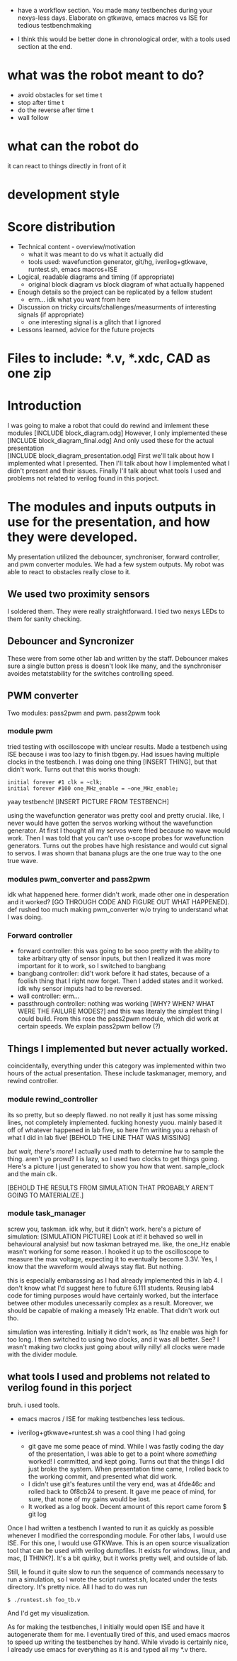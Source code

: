 * have a workflow section. You made many testbenches during your nexys-less days. Elaborate on gtkwave, emacs macros vs ISE for tedious testbenchmaking

* I think this would be better done in chronological order, with a tools used section at the end. 




# what was the robot meant to do?
* avoid obstacles for set time t
* stop after time t
* do the reverse after time t
* wall follow

# what can the robot do
it can react to things directly in front of it

# development style

# Score distribution
* Technical content - overview/motivation
  - what it was meant to do vs what it actually did
  - tools used: wavefunction generator, git/hg, iverilog+gtkwave, runtest.sh, emacs macros+ISE
* Logical, readable diagrams and timing (if appropriate)
  - original block diagram vs block diagram of what actually happened
* Enough details so the project can be replicated by a fellow student
  - erm... idk what you want from here
* Discussion on tricky circuits/challenges/measurments of interesting signals (if appropriate)
  - one interesting signal is a glitch that I ignored 
* Lessons learned, advice for the future projects


# Files to include: *.v, *.xdc, CAD as one zip


# Introduction
I was going to make a robot that could do rewind and imlement these modules 
  [INCLUDE block\_diagram.odg]
However, I only implemented these
  [INCLUDE block\_diagram_final.odg]
And only used these for the actual presentation  
  [INCLUDE block\_diagram\_presentation.odg]
First we'll talk about how I implemented what I presented. Then I'll talk about how I implemented what I didn't present and their issues. Finally I'll talk about what tools I used and problems not related to verilog found in this porject. 

# The modules and inputs outputs in use for the presentation, and how they were developed. 
My presentation utilized the debouncer, synchroniser, forward controller, and pwm converter modules. We had a few system outputs. My robot was able to react to obstacles really close to it. 

## We used two proximity sensors
I soldered them. They were really straightforward. I tied two nexys LEDs to them for sanity checking. 

## Debouncer and Syncronizer
These were from some other lab and written by the staff. Debouncer makes sure a single button press is doesn't look like many, and the synchroniser avoides metatstability for the switches controlling speed. 


## PWM converter
Two modules: pass2pwm and pwm. pass2pwm took 
### module pwm
tried testing with oscilloscope with unclear results. Made a testbench using ISE because i was too lazy to finish tbgen.py. Had issues having multiple clocks in the testbench.
I was doing one thing [INSERT THING], but that didn't work. Turns out that this works though: 
    
    initial forever #1 clk = ~clk;
	initial forever #100 one_MHz_enable = ~one_MHz_enable;
	
yaay testbench! [INSERT PICTURE FROM TESTBENCH]

using the wavefunction generator was pretty cool and pretty crucial. like, I never would have gotten the servos working without the wavefunction generator. At first I thought all my servos were fried because no wave would work. Then I was told that you can't use o-scope probes for wavefunction generators. Turns out the probes have high resistance and would cut signal to servos. I was shown that banana plugs are the one true way to the one true wave. 

### modules pwm\_converter and pass2pwm
idk what happened here. former didn't work, made other one in desperation and it worked? [GO THROUGH CODE AND FIGURE OUT WHAT HAPPENED]. def rushed too much making pwm_converter w/o trying to understand what I was doing. 

### Forward controller
* forward controller: this was going to be sooo pretty with the ability to take arbitrary qtty of sensor inputs, but then I realized it was more important for it to work, so I switched to bangbang
* bangbang controller: did't work before it had states, because of a foolish thing that I right now forget. Then I added states and it worked. idk why sensor imputs had to be reversed. 
* wall controller: erm...
* passthrough controller: nothing was working [WHY? WHEN? WHAT WERE THE FAILURE MODES?] and this was literaly the simplest thing I could build. From this rose the pass2pwm module, which did work at certain speeds. We explain pass2pwm bellow (?)

## Things I implemented but never actually worked. 
coincidentally, everything under this category was implemented within two hours of the actual presentation. These include taskmanager, memory, and rewind controller. 

### module rewind_controller
its so pretty, but so deeply flawed. 
no not really it just has some missing lines, not completely implemented. fucking honesty yuou. mainly based it off of whatever happened in lab five, so here I'm writing you a rehash of what I did in lab five! [BEHOLD THE LINE THAT WAS MISSING]

*but wait, there's more!* I actually used math to determine hw to sample the thing. aren't yo prowd? I is lazy, so I used two clocks to get things going. Here's a picture I just generated to show you how that went. sample_clock and the main clk. 

[BEHOLD THE RESULTS FROM SIMULATION THAT PROBABLY AREN'T GOING  TO MATERIALIZE.]

### module task\_manager
screw you, taskman. idk why, but it didn't work. here's a picture of simulation: 
[SIMULATION PICTURE]
Look at it! it behaved so well in behavioural analysis! but now taskman betrayed me. like, the one\_Hz enable wasn't working for some reason. I hooked it up to the oscilloscope to measure the max voltage, expecting it to eventually become 3.3V. Yes, I know that the waveform would always stay flat. But nothing.

this is especially embarassing as I had already implemented this in lab 4. I don't know what I'd suggest here to future 6.111 students. Reusing lab4 code for timing purposes would have certainly worked, but the interface betwee other modules unecessarily complex as a result. Moreover, we should be capable of making a measely 1Hz enable. That didn't work out tho. 

simulation was interesting. Initially it didn't work, as 1hz enable was high for too long. I then switched to using two clocks, and it was all better. See? I wasn't making two clocks just going about willy nilly! all clocks were made with the divider module. 


## what tools I used and problems not related to verilog found in this porject
bruh. i used tools. 
* emacs macros / ISE for making testbenches less tedious. 
* iverilog+gtkwave+runtest.sh was a cool thing I had going

  * git gave me some peace of mind. While I was fastly coding the day
    of the presentation, I was able to get to a point where
    *something* worked! I committed, and kept going. Turns out that
    the things I did just broke the system. When presentation time
    came, I rolled back to the working commit, and presented what did
    work.
  - I didn't use git's features until the very end, was at 4fde46c and
	rolled back to 0f8cb24 to present. It gave me peace of mind, for
	sure, that none of my gains would be lost.
  - It worked as a log book. Decent amount of this report came forom $ git log

Once I had written a testbench I wanted to run it as quickly as possible whenever I modified the corresponding module. For other labs, I would use ISE. For this one, I would use GTKWave. This is an open source visualization tool that can be used with verilog dumpfiles. It exists for windows, linux, and mac, [I THINK?]. It's a bit quirky, but it works pretty well, and outside of lab. 

Still, Ie found it quite slow to run the sequence of commands necessary to run a simulation, so I wrote the script runtest.sh, located under the tests directory. It's pretty nice. All I had to do was run 

    $ ./runtest.sh foo_tb.v
	
And I'd get my visualization. 

As for making the testbenches, I initially would open ISE and have it autogenerate them for me. I eventually tired of this, and used emacs macros to speed up writing the testbenches by hand. While vivado is certainly nice, I already use emacs for everything as it is and typed all my *.v there. 


